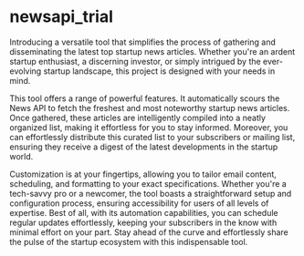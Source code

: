# newsapi_trial
Introducing a versatile tool that simplifies the process of gathering and disseminating the latest top startup news articles. Whether you're an ardent startup enthusiast, a discerning investor, or simply intrigued by the ever-evolving startup landscape, this project is designed with your needs in mind.

This tool offers a range of powerful features. It automatically scours the News API to fetch the freshest and most noteworthy startup news articles. Once gathered, these articles are intelligently compiled into a neatly organized list, making it effortless for you to stay informed. Moreover, you can effortlessly distribute this curated list to your subscribers or mailing list, ensuring they receive a digest of the latest developments in the startup world. 

Customization is at your fingertips, allowing you to tailor email content, scheduling, and formatting to your exact specifications. Whether you're a tech-savvy pro or a newcomer, the tool boasts a straightforward setup and configuration process, ensuring accessibility for users of all levels of expertise. Best of all, with its automation capabilities, you can schedule regular updates effortlessly, keeping your subscribers in the know with minimal effort on your part. Stay ahead of the curve and effortlessly share the pulse of the startup ecosystem with this indispensable tool.
